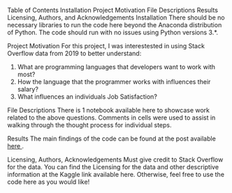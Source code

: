 Table of Contents
Installation
Project Motivation
File Descriptions
Results
Licensing, Authors, and Acknowledgements
Installation
There should be no necessary libraries to run the code here beyond the Anaconda distribution of Python. The code should run with no issues using Python versions 3.*.

Project Motivation
For this project, I was interestested in using Stack Overflow data from 2019 to better understand:

1. What are programming languages that developers want to work with most?
2. How the language that the programmer works with influences their salary?
3. What influences an individuals Job Satisfaction?

File Descriptions
There is  1 notebook available here to showcase work related to the above questions. Comments in cells were used to assist in walking through the thought process for individual steps.


Results
The main findings of the code can be found at the post available <a href = "https://medium.com/@Jan_Aspirant/programming-languages-developers-are-interested-in-and-their-impact-on-their-job-satisfaction-4c87a4d87e3"> here </a>.

Licensing, Authors, Acknowledgements
Must give credit to Stack Overflow for the data. You can find the Licensing for the data and other descriptive information at the Kaggle link available here. Otherwise, feel free to use the code here as you would like!
